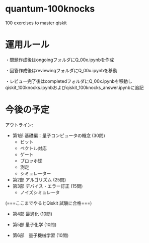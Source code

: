 # quantum-100knocks
100 exercises to master  qiskit 


# 運用ルール

・問題作成後はongoingフォルダにQ_00x.ipynbを作成

・回答作成後はreviewingフォルダにQ_00x.ipynbを移動

・レビュー完了後はcompletedフォルダにQ_00x.ipynbを移動しqiskit_100knocks.ipynbおよびqiskit_100knocks_answer.ipynbに追記


# 今後の予定

アウトライン:
- 第1部 基礎編：量子コンピュータの概念 (30問)
  - ビット
  - ベクトル対応
  - ゲート
  - ブロッホ球
  - 測定
  - シミュレーター
- 第2部 アルゴリズム (25問)
- 第3部 デバイス・エラー訂正  (15問)
  - ノイズシミュレータ
  
(===ここまでやるとQiskit 試験に合格===)

- 第4部 最適化   (10問)

- 第5部 量子化学  (10問)

- 第6部　量子機械学習  (10問)


